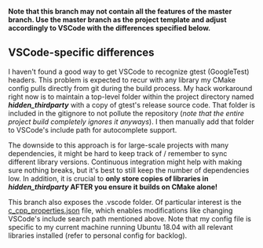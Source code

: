 **Note that this branch may not contain all the features of the master branch. Use the master branch as the project template and adjust accordingly to VSCode with the differences specified below.**

## VSCode-specific differences

I haven't found a good way to get VSCode to recognize gtest (GoogleTest) headers. This problem is expected to recur with any library my CMake config pulls directly from git during the build process. My hack workaround right now is to maintain a top-level folder within the project directory named ***hidden_thirdparty*** with a copy of gtest's release source code. That folder is included in the gitignore to not pollute the repository (*note that the entire project build completely ignores it anyways*). I then manually add that folder to VSCode's include path for autocomplete support. 

The downside to this approach is for large-scale projects with many dependencies, it might be hard to keep track of / remember to sync different library versions. Continuous integration might help with making sure nothing breaks, but it's best to still keep the number of dependencies low. In addition, it is crucial to **only store copies of libraries in *hidden_thirdparty* AFTER you ensure it builds on CMake alone!**

This branch also exposes the .vscode folder. Of particular interest is the [c_cpp_properties.json](https://code.visualstudio.com/docs/cpp/c-cpp-properties-schema-reference) file, which enables modifications like changing VSCode's include search path mentioned above. Note that my config file is specific to my current machine running Ubuntu 18.04 with all relevant libraries installed (refer to personal config for backlog).
